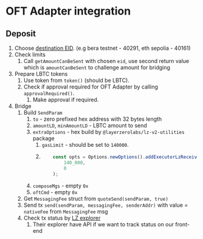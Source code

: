 # OFT Adapter integration

## Deposit

1. Choose [destination EID](https://docs.layerzero.network/v2/developers/evm/technical-reference/deployed-contracts). (e.g bera testnet - 40291, eth sepolia - 40161)
2. Check limits
   1. Call `getAmountCanBeSent` with chosen `eid`, use second return value which is `amountCanBeSent` to challenge amount for bridging
3. Prepare LBTC tokens
    1. Use token from `token()` (should be LBTC).
    2. Check if approval required for OFT Adapter by calling `approvalRequired()`.
        1. Make approval if required.
4. Bridge
   1. Build `SendParam`
      1. `to` - zero prefixed hex address with 32 bytes length
      2. `amountLD`, `minAmountLD` - LBTC amount to send
      3. `extraOptions` - hex build by `@layerzerolabs/lz-v2-utilities` package
         1. `gasLimit` - should be set to `140000`.
         2. ```typescript
                const opts = Options.newOptions().addExecutorLzReceiveOption(
                    140_000,
                    0
                );
            ```
      4. `composeMgs` - empty `0x`
      5. `oftCmd` - empty `0x`
   2. Get `MessagingFee` struct from `quoteSend(sendParam, true)`
   3. Send tx `send(sendParam, messagingFee, senderAddr)` with value = `nativeFee` from `MessagingFee` msg
   4. Check tx status by [LZ explorer](https://testnet.layerzeroscan.com/tx/0x0caab84a15cae46d938b1e19ff88eafdccf5e8b05291f65e48c29c32698856f1)
      1. Their explorer have API if we want to track status on our front-end